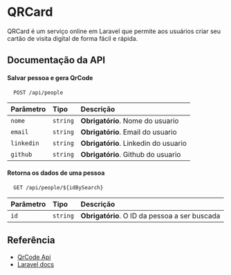 # QRCard

QRCard é um serviço online em Laravel que permite aos usuários criar seu cartão de visita digital de forma fácil e rápida.

## Documentação da API

#### Salvar pessoa e gera QrCode

```http
  POST /api/people
```

| Parâmetro  | Tipo     | Descrição                            |
| :--------- | :------- | :----------------------------------- |
| `nome`     | `string` | **Obrigatório**. Nome do usuario     |
| `email`    | `string` | **Obrigatório**. Email do usuario    |
| `linkedin` | `string` | **Obrigatório**. Linkedin do usuario |
| `github`   | `string` | **Obrigatório**. Github do usuario   |

#### Retorna os dados de uma pessoa

```http
  GET /api/people/${idBySearch}
```

| Parâmetro | Tipo     | Descrição                                     |
| :-------- | :------- | :-------------------------------------------- |
| `id`      | `string` | **Obrigatório**. O ID da pessoa a ser buscada |

## Referência

-   [QrCode Api](https://goqr.me/api/)
-   [Laravel docs](https://laravel.com/docs/8.x)
